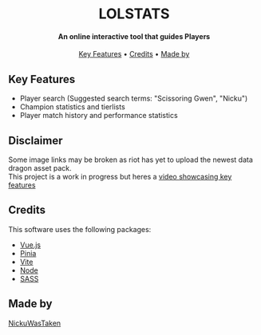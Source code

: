 <h1 align="center">
  LOLSTATS
</h1>

<h4 align="center">An online interactive tool that guides Players</h4>


<p align="center">
  <a href="#key-features">Key Features</a> •
  <a href="#credits">Credits</a> •
  <a href="#license">Made by</a>
</p>


## Key Features

* Player search (Suggested search terms: "Scissoring Gwen", "Nicku")
* Champion statistics and tierlists
* Player match history and performance statistics



## Disclaimer
Some image links may be broken as riot has yet to upload the newest data dragon asset pack. <br />
This project is a work in progress but heres a <a href="https://nicku.dk/lolstats-showcase.mp4">video showcasing key features</a>

## Credits

This software uses the following packages:

- [Vue.js](https://vuejs.org)
- [Pinia](https://pinia.vuejs.org)
- [Vite](https://vitejs.dev)
- [Node](https://nodejs.org/en)
- [SASS](https://sass-lang.com/)





## Made by 

[NickuWasTaken](https://github.com/NickuWasTaken)
